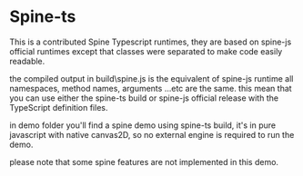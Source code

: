 Spine-ts
========
This is a contributed Spine Typescript runtimes, they are based on spine-js official runtimes except that classes were separated to make code easily readable.

the compiled output in build\spine.js is the equivalent of spine-js runtime all namespaces, method names, arguments ...etc are the same.
this mean that you can use either the spine-ts build or spine-js official release with the TypeScript definition files. 

in demo folder you'll find a spine demo using spine-ts build, it's in pure javascript with native canvas2D, so no external engine is required to run the demo.

please note that some spine features are not implemented in this demo.